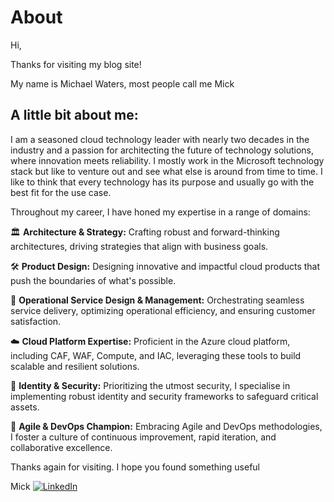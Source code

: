 # About
Hi,

Thanks for visiting my blog site!

My name is Michael Waters, most people call me Mick

## A little bit about me:

I am a seasoned cloud technology leader with nearly two decades in the industry and a passion for architecting the future of technology solutions, where innovation meets reliability. I mostly work in the Microsoft technology stack but like to venture out and see what else is around from time to time. I like to think that every technology has its purpose and usually go with the best fit for the use case.

Throughout my career, I have honed my expertise in a range of domains:

🏛️ **Architecture & Strategy:** Crafting robust and forward-thinking architectures, driving strategies that align with business goals.

🛠️ **Product Design:** Designing innovative and impactful cloud products that push the boundaries of what's possible.

🔧 **Operational Service Design & Management:** Orchestrating seamless service delivery, optimizing operational efficiency, and ensuring customer satisfaction.

☁️ **Cloud Platform Expertise:** Proficient in the Azure cloud platform, including CAF, WAF, Compute, and IAC, leveraging these tools to build scalable and resilient solutions.

🔐 **Identity & Security:** Prioritizing the utmost security, I specialise in implementing robust identity and security frameworks to safeguard critical assets.

🚀 **Agile & DevOps Champion:** Embracing Agile and DevOps methodologies, I foster a culture of continuous improvement, rapid iteration, and collaborative excellence.

Thanks again for visiting. I hope you found something useful

Mick
[![LinkedIn](https://cdn-icons-png.flaticon.com/512/174/174857.png)](https://www.linkedin.com/in/mick-waters-4a56238/)
